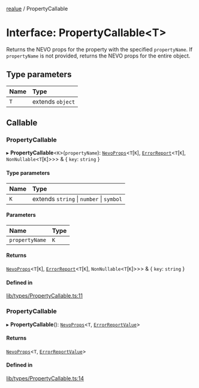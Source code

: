 [realue](../README.md) / PropertyCallable

# Interface: PropertyCallable\<T\>

Returns the NEVO props for the property with the specified `propertyName`. If `propertyName` is not provided, returns the NEVO props for the entire object.

## Type parameters

| Name | Type |
| :------ | :------ |
| `T` | extends `object` |

## Callable

### PropertyCallable

▸ **PropertyCallable**\<`K`\>(`propertyName`): [`NevoProps`](../README.md#nevoprops)\<`T`[`K`], [`ErrorReport`](../README.md#errorreport)\<`T`[`K`], `NonNullable`\<`T`[`K`]\>\>\> & \{ `key`: `string`  }

#### Type parameters

| Name | Type |
| :------ | :------ |
| `K` | extends `string` \| `number` \| `symbol` |

#### Parameters

| Name | Type |
| :------ | :------ |
| `propertyName` | `K` |

#### Returns

[`NevoProps`](../README.md#nevoprops)\<`T`[`K`], [`ErrorReport`](../README.md#errorreport)\<`T`[`K`], `NonNullable`\<`T`[`K`]\>\>\> & \{ `key`: `string`  }

#### Defined in

[lib/types/PropertyCallable.ts:11](https://github.com/nevoland/realue/blob/6c50ba5/lib/types/PropertyCallable.ts#L11)

### PropertyCallable

▸ **PropertyCallable**(): [`NevoProps`](../README.md#nevoprops)\<`T`, [`ErrorReportValue`](../README.md#errorreportvalue)\>

#### Returns

[`NevoProps`](../README.md#nevoprops)\<`T`, [`ErrorReportValue`](../README.md#errorreportvalue)\>

#### Defined in

[lib/types/PropertyCallable.ts:14](https://github.com/nevoland/realue/blob/6c50ba5/lib/types/PropertyCallable.ts#L14)
